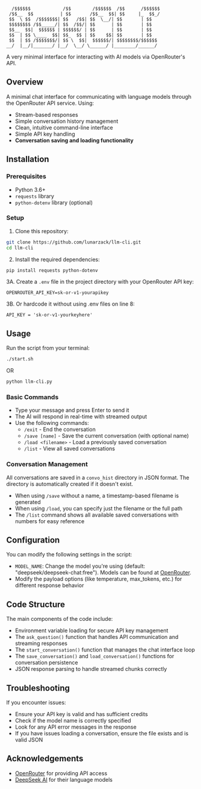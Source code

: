```
  /$$$$$$            /$$        /$$$$$$  /$$      /$$$$$$
 /$$__  $$          | $$       /$$__  $$| $$     |_  $$_/
 $$  \ $$  /$$$$$$$| $$   /$$| $$  \__/| $$       | $$  
 $$$$$$$$ /$$_____/| $$  /$$/| $$      | $$       | $$  
 $$__  $$|  $$$$$$ | $$$$$$/ | $$      | $$       | $$  
 $$  | $$ \____  $$| $$_  $$ | $$    $$| $$       | $$  
 $$  | $$ /$$$$$$$/| $$ \  $$|  $$$$$$/| $$$$$$$$/$$$$$$
__/  |__/|_______/ |__/  \__/ \______/ |________/______/
```
A very minimal interface for interacting with AI models via OpenRouter's API.

## Overview
A minimal chat interface for communicating with language models through the OpenRouter API service. Using:
- Stream-based responses
- Simple conversation history management
- Clean, intuitive command-line interface
- Simple API key handling
- **Conversation saving and loading functionality**

## Installation

### Prerequisites
- Python 3.6+
- `requests` library
- `python-dotenv` library (optional)

### Setup
1. Clone this repository:
 ```bash
git clone https://github.com/lunarzack/llm-cli.git
cd llm-cli
 ```
2. Install the required dependencies:
 ```bash
pip install requests python-dotenv
 ```
3A. Create a `.env` file in the project directory with your OpenRouter API key:
 ```
 OPENROUTER_API_KEY=sk-or-v1-yourapikey
 ```
3B. Or hardcode it without using .env files on line 8:
 ```
 API_KEY = 'sk-or-v1-yourkeyhere'
 ```

## Usage
Run the script from your terminal:
```bash
./start.sh
```
OR
```bash
python llm-cli.py
```

### Basic Commands
- Type your message and press Enter to send it
- The AI will respond in real-time with streamed output
- Use the following commands:
  - `/exit` - End the conversation
  - `/save [name]` - Save the current conversation (with optional name)
  - `/load <filename>` - Load a previously saved conversation
  - `/list` - View all saved conversations

### Conversation Management
All conversations are saved in a `convo_hist` directory in JSON format. The directory is automatically created if it doesn't exist.

- When using `/save` without a name, a timestamp-based filename is generated
- When using `/load`, you can specify just the filename or the full path
- The `/list` command shows all available saved conversations with numbers for easy reference

## Configuration
You can modify the following settings in the script:
- `MODEL_NAME`: Change the model you're using (default: "deepseek/deepseek-chat:free"). Models can be found at [OpenRouter](https://openrouter.ai/models).
- Modify the payload options (like temperature, max_tokens, etc.) for different response behavior

## Code Structure
The main components of the code include:
- Environment variable loading for secure API key management
- The `ask_question()` function that handles API communication and streaming responses
- The `start_conversation()` function that manages the chat interface loop
- The `save_conversation()` and `load_conversation()` functions for conversation persistence
- JSON response parsing to handle streamed chunks correctly

## Troubleshooting
If you encounter issues:
- Ensure your API key is valid and has sufficient credits
- Check if the model name is correctly specified
- Look for any API error messages in the response
- If you have issues loading a conversation, ensure the file exists and is valid JSON

## Acknowledgements
- [OpenRouter](https://openrouter.ai/) for providing API access
- [DeepSeek AI](https://deepseek.ai/) for their language models